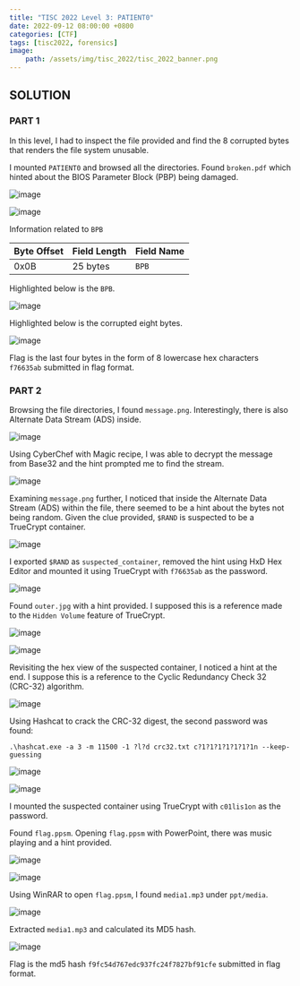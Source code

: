 ```yaml
---
title: "TISC 2022 Level 3: PATIENT0"
date: 2022-09-12 08:00:00 +0800
categories: [CTF]
tags: [tisc2022, forensics]
image:
    path: /assets/img/tisc_2022/tisc_2022_banner.png
---
```

## SOLUTION

### PART 1

In this level, I had to inspect the file provided and find the 8 corrupted bytes that renders the file system unusable.

I mounted `PATIENT0` and browsed all the directories. Found `broken.pdf` which hinted about the BIOS Parameter Block (PBP) being damaged.

![image](/assets/img/tisc_2022/level_3/6c285ba7dc3ac0f3d71e117ed330468ec142c4495819af6c44c413eb3043b2e0.png)  

![image](/assets/img/tisc_2022/level_3/1fac7a8bca44038383d294cd12df340b264ef4ce5277c0494631022dc394c389.png)  

Information related to `BPB`

| Byte Offset | Field Length | Field Name |
| --- | --- | ---- |
| 0x0B | 25 bytes | `BPB`

Highlighted below is the `BPB`.

![image](/assets/img/tisc_2022/level_3/32c9366972fc17c9a8419e2e1d03f7311cd5ee23504e432cc53561170f84283e.png)  

Highlighted below is the corrupted eight bytes.

![image](/assets/img/tisc_2022/level_3/7eea7a3323eb03010664628b5f282d2e82b2ef7968d6e4c8551a018ad8c00def.png)  

Flag is the last four bytes in the form of 8 lowercase hex characters `f76635ab` submitted in flag format.

### PART 2

Browsing the file directories, I found `message.png`. Interestingly, there is also Alternate Data Stream (ADS) inside.

![image](/assets/img/tisc_2022/level_3/4bc645ebc64e3095beb6b1d9e60a7256f5ee41bfad9e44992ecd017044c6d8e1.png)  

Using CyberChef with  Magic recipe, I was able to decrypt the message from Base32 and the hint prompted me to find the stream.

![image](/assets/img/tisc_2022/level_3/f44934d195b577a8ae50b4ce7471ace28a317b8ad4ab83659471440de80adcd6.png)  

Examining `message.png` further, I noticed that inside the Alternate Data Stream (ADS) within the file, there seemed to be a hint about the bytes not being random. Given the clue provided, `$RAND` is suspected to be a TrueCrypt container.

![image](/assets/img/tisc_2022/level_3/c4bba6492691fb500ab29a4dc7985687c1e0c42678764541a8f3aeeb2c23dd29.png)  

I exported `$RAND` as `suspected_container`, removed the hint using HxD Hex Editor and mounted it using TrueCrypt with `f76635ab` as the password.

![image](/assets/img/tisc_2022/level_3/4454083fd8eccaed7f1accf29c2c5c2f9c8633fda7f912cdbaaca8295f803466.png)  

Found `outer.jpg` with a hint provided. I supposed this is a reference made to the `Hidden Volume` feature of TrueCrypt.

![image](/assets/img/tisc_2022/level_3/6e66281e0133aa90f57aa26e0074ee17ecb2bcc73c0261c4109ec4f7a33fcc7d.png)  

![image](/assets/img/tisc_2022/level_3/180c9062708c5a1a3f844e6b08c7cc5b5775cd74c4d1ec3b220a606e2f70f90e.png)  

Revisiting the hex view of the suspected container, I noticed a hint at the end. I suppose this is a reference to the Cyclic Redundancy Check 32 (CRC-32) algorithm.

![image](/assets/img/tisc_2022/level_3/30572bb5947695184cce2a5445bd072a3e91784e5d926e4c57d4011390fa3f8e.png)  

Using Hashcat to crack the CRC-32 digest, the second password was found:

```
.\hashcat.exe -a 3 -m 11500 -1 ?l?d crc32.txt c?1?1?1?1?1?1?1n --keep-guessing
```

![image](/assets/img/tisc_2022/level_3/901495f4bffabee77de2325de3a31822f6b1402b50e551bd4f68a513ce33e23f.png)  

![image](/assets/img/tisc_2022/level_3/56a0144502ff2cd011b1275c7d89cc25a7596930d0a92dbf243776dbe032bcb4.png)  

I mounted the suspected container using TrueCrypt with `c01lis1on` as the password.

Found `flag.ppsm`. Opening `flag.ppsm` with PowerPoint, there was music playing and a hint provided.

![image](/assets/img/tisc_2022/level_3/146341b5becf896256302f11e90a5db68cbded955397cb75d629845897c5fc7c.png)  

![image](/assets/img/tisc_2022/level_3/9c7122a0883b76822173b958ea570b810325dec7da2001cf5dba3ed4097e57cf.png)  

Using WinRAR to open `flag.ppsm`, I found `media1.mp3` under `ppt/media`.

![image](/assets/img/tisc_2022/level_3/f338014541e9ecc908f5e13fc321edaf8da0fad2df46e06e844a7213a6ae9cd1.png)  

Extracted `media1.mp3` and calculated its MD5 hash.

![image](/assets/img/tisc_2022/level_3/fe26131db4ef6bc0876191699deb1abe1bf5d6efd9fba74e950b9d62f8f3aa08.png)  

Flag is the md5 hash `f9fc54d767edc937fc24f7827bf91cfe` submitted in flag format.
